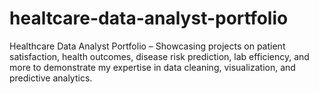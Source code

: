 # healtcare-data-analyst-portfolio
Healthcare Data Analyst Portfolio – Showcasing projects on patient satisfaction, health outcomes, disease risk prediction, lab efficiency, and more to demonstrate my expertise in data cleaning, visualization, and predictive analytics.
